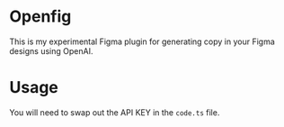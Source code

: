# Openfig

This is my experimental Figma plugin for generating copy in your Figma designs using OpenAI.

# Usage

You will need to swap out the API KEY in the `code.ts` file.
